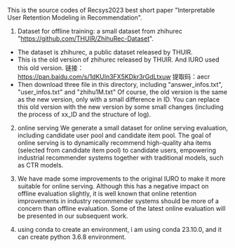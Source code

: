 This is the source codes of Recsys2023 best short paper "Interpretable User Retention Modeling in Recommendation".

1. Dataset for offline training: a small dataset from zhihurec "https://github.com/THUIR/ZhihuRec-Dataset".

* The dataset is zhihurec, a public dataset released by THUIR.
* This is the old version of zhihurec released by THUIR. And IURO used this old version. 
  链接：https://pan.baidu.com/s/1dKUln3FX5KDkr3rGdLtxuw 
  提取码：aecr
* Then download three file in this directory, including "answer_infos.txt", "user_infos.txt" and "zhihu1M.txt"
Of course, the old version is the same as the new version, only with a small difference in ID.
You can replace this old version with the new version by some small changes (including the process of xx_ID and the structure of log).

2. online serving
We generate a small dataset for online serving evaluation, including candidate user pool and candidate item pool. 
The goal of online serving is to dynamically recommend high-quality aha items (selected from candidate item pool) to candidate users, empowering industrial recommender systems together with traditional models, such as CTR models.

3. We have made some improvements to the original IURO to make it more suitable for online serving. Although this has a negative impact on offline evaluation slightly, it is well known that online retention improvements in industry recommender systems should be more of a concern than offline evaluation. Some of the latest online evaluation will be presented in our subsequent work.

4. using conda to create an environment, i am using conda 23.10.0, and it can create python 3.6.8 environment.